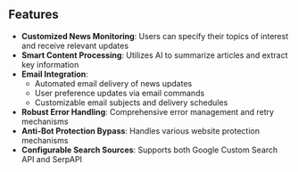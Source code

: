 ## Features

- **Customized News Monitoring**: Users can specify their topics of interest and receive relevant updates
- **Smart Content Processing**: Utilizes AI to summarize articles and extract key information
- **Email Integration**: 
  - Automated email delivery of news updates
  - User preference updates via email commands
  - Customizable email subjects and delivery schedules
- **Robust Error Handling**: Comprehensive error management and retry mechanisms
- **Anti-Bot Protection Bypass**: Handles various website protection mechanisms
- **Configurable Search Sources**: Supports both Google Custom Search API and SerpAPI
